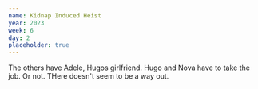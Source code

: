 ```yaml
---
name: Kidnap Induced Heist
year: 2023
week: 6
day: 2
placeholder: true
---
```


The others have Adele, Hugos girlfriend. Hugo and Nova have to take the job. Or
not. THere doesn't seem to be a way out.
